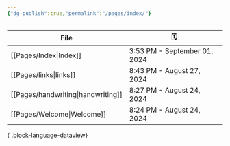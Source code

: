 ```yaml
---
{"dg-publish":true,"permalink":"/pages/index/"}
---
```


| File                                  | 🗓️                          |
| ------------------------------------- | ---------------------------- |
| [[Pages/Index\|Index]]             | 3:53 PM - September 01, 2024 |
| [[Pages/links\|links]]             | 8:43 PM - August 27, 2024    |
| [[Pages/handwriting\|handwriting]] | 8:27 PM - August 24, 2024    |
| [[Pages/Welcome\|Welcome]]         | 8:24 PM - August 24, 2024    |

{ .block-language-dataview}

